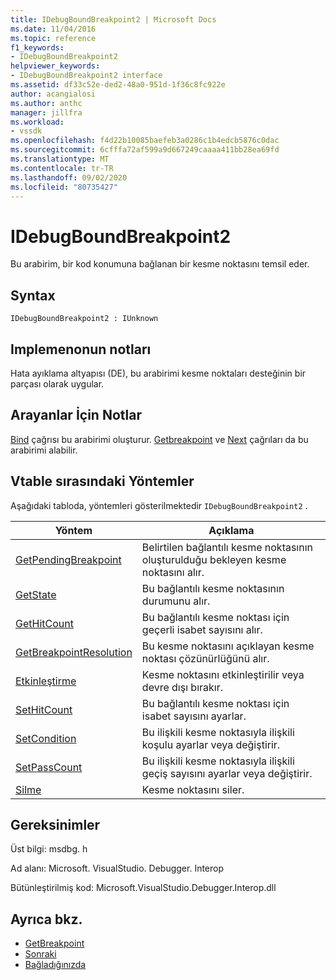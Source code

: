 ```yaml
---
title: IDebugBoundBreakpoint2 | Microsoft Docs
ms.date: 11/04/2016
ms.topic: reference
f1_keywords:
- IDebugBoundBreakpoint2
helpviewer_keywords:
- IDebugBoundBreakpoint2 interface
ms.assetid: df33c52e-ded2-48a0-951d-1f36c8fc922e
author: acangialosi
ms.author: anthc
manager: jillfra
ms.workload:
- vssdk
ms.openlocfilehash: f4d22b10085baefeb3a0286c1b4edcb5876c0dac
ms.sourcegitcommit: 6cfffa72af599a9d667249caaaa411bb28ea69fd
ms.translationtype: MT
ms.contentlocale: tr-TR
ms.lasthandoff: 09/02/2020
ms.locfileid: "80735427"
---
```

# <a name="idebugboundbreakpoint2"></a>IDebugBoundBreakpoint2
Bu arabirim, bir kod konumuna bağlanan bir kesme noktasını temsil eder.

## <a name="syntax"></a>Syntax

```
IDebugBoundBreakpoint2 : IUnknown
```

## <a name="notes-for-implementers"></a>Implemenonun notları
 Hata ayıklama altyapısı (DE), bu arabirimi kesme noktaları desteğinin bir parçası olarak uygular.

## <a name="notes-for-callers"></a>Arayanlar İçin Notlar
 [Bind](../../../extensibility/debugger/reference/idebugpendingbreakpoint2-bind.md) çağrısı bu arabirimi oluşturur. [Getbreakpoint](../../../extensibility/debugger/reference/idebugbreakpointunboundevent2-getbreakpoint.md) ve [Next](../../../extensibility/debugger/reference/ienumdebugboundbreakpoints2-next.md) çağrıları da bu arabirimi alabilir.

## <a name="methods-in-vtable-order"></a>Vtable sırasındaki Yöntemler
 Aşağıdaki tabloda, yöntemleri gösterilmektedir `IDebugBoundBreakpoint2` .

|Yöntem|Açıklama|
|------------|-----------------|
|[GetPendingBreakpoint](../../../extensibility/debugger/reference/idebugboundbreakpoint2-getpendingbreakpoint.md)|Belirtilen bağlantılı kesme noktasının oluşturulduğu bekleyen kesme noktasını alır.|
|[GetState](../../../extensibility/debugger/reference/idebugboundbreakpoint2-getstate.md)|Bu bağlantılı kesme noktasının durumunu alır.|
|[GetHitCount](../../../extensibility/debugger/reference/idebugboundbreakpoint2-gethitcount.md)|Bu bağlantılı kesme noktası için geçerli isabet sayısını alır.|
|[GetBreakpointResolution](../../../extensibility/debugger/reference/idebugboundbreakpoint2-getbreakpointresolution.md)|Bu kesme noktasını açıklayan kesme noktası çözünürlüğünü alır.|
|[Etkinleştirme](../../../extensibility/debugger/reference/idebugboundbreakpoint2-enable.md)|Kesme noktasını etkinleştirilir veya devre dışı bırakır.|
|[SetHitCount](../../../extensibility/debugger/reference/idebugboundbreakpoint2-sethitcount.md)|Bu bağlantılı kesme noktası için isabet sayısını ayarlar.|
|[SetCondition](../../../extensibility/debugger/reference/idebugboundbreakpoint2-setcondition.md)|Bu ilişkili kesme noktasıyla ilişkili koşulu ayarlar veya değiştirir.|
|[SetPassCount](../../../extensibility/debugger/reference/idebugboundbreakpoint2-setpasscount.md)|Bu ilişkili kesme noktasıyla ilişkili geçiş sayısını ayarlar veya değiştirir.|
|[Silme](../../../extensibility/debugger/reference/idebugboundbreakpoint2-delete.md)|Kesme noktasını siler.|

## <a name="requirements"></a>Gereksinimler
 Üst bilgi: msdbg. h

 Ad alanı: Microsoft. VisualStudio. Debugger. Interop

 Bütünleştirilmiş kod: Microsoft.VisualStudio.Debugger.Interop.dll

## <a name="see-also"></a>Ayrıca bkz.
- [GetBreakpoint](../../../extensibility/debugger/reference/idebugbreakpointunboundevent2-getbreakpoint.md)
- [Sonraki](../../../extensibility/debugger/reference/ienumdebugboundbreakpoints2-next.md)
- [Bağladığınızda](../../../extensibility/debugger/reference/idebugpendingbreakpoint2-bind.md)
